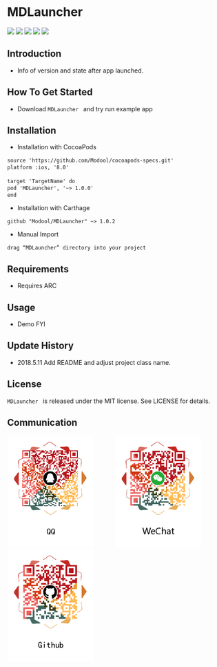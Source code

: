 # MDLauncher

[![](https://img.shields.io/travis/rust-lang/rust.svg?style=flat)](https://github.com/Modool)
[![](https://img.shields.io/badge/language-Object--C-1eafeb.svg?style=flat)](https://developer.apple.com/Objective-C)
[![](https://img.shields.io/badge/license-MIT-353535.svg?style=flat)](https://developer.apple.com/iphone/index.action)
[![](https://img.shields.io/badge/platform-iOS-lightgrey.svg?style=flat)](https://github.com/Modool)
[![](https://img.shields.io/badge/QQ群-662988771-red.svg)](http://wpa.qq.com/msgrd?v=3&uin=662988771&site=qq&menu=yes)

## Introduction

- Info of version and state after app launched.

## How To Get Started

* Download `MDLauncher ` and try run example app

## Installation


* Installation with CocoaPods

```
source 'https://github.com/Modool/cocoapods-specs.git'
platform :ios, '8.0'

target 'TargetName' do
pod 'MDLauncher', '~> 1.0.0'
end

```

* Installation with Carthage

```
github "Modool/MDLauncher" ~> 1.0.2
```

* Manual Import

```
drag “MDLauncher” directory into your project

```


## Requirements
- Requires ARC
	
## Usage

* Demo FYI 

## Update History

* 2018.5.11 Add README and adjust project class name.

## License
`MDLauncher ` is released under the MIT license. See LICENSE for details.

## Communication

<img src="https://github.com/Modool/Resources/blob/master/images/social/qq_300.png?raw=true" width=200><img style="margin:0px 50px 0px 50px" src="https://github.com/Modool/Resources/blob/master/images/social/wechat_300.png?raw=true" width=200><img src="https://github.com/Modool/Resources/blob/master/images/social/github_300.png?raw=true" width=200>
